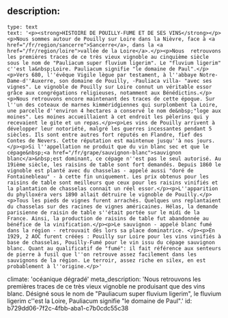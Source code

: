 description:
  -
    type: text
    text: '<p><strong>HISTOIRE DE POUILLY-FUME ET DE SES VINS</strong></p><p>Nous sommes autour de Pouilly sur Loire dans la Nièvre, face à <a href="/fr/region/sancerre">Sancerre</a>, dans la <a href="/fr/region/loire">vallée de la Loire</a>.</p><p>Nous  retrouvons les premières traces de ce très vieux vignoble au cinquième siècle sous le nom de "Pauliacum super fluvium ligerim". Le "fluvium ligerim" c''est la&nbsp;Loire. Pauliacum signifie "le domaine de Paul".</p><p>Vers 680, l''évêque Vigile lègue par testament, à l''abbaye Notre-Dame-d''Auxerre, son domaine de Pouilly, -Pauliaca villa- "avec ses vignes". Le vignoble de Pouilly sur Loire connut un véritable essor grâce aux congrégations religieuses, notamment aux Bénédictins.</p><p>Nous retrouvons encore maintenant des traces de cette époque. Sur l''un des coteaux de marnes kimméridgiennes qui surplombent la Loire, une parcelle d''environ 4 hectares a conservé le nom de&nbsp;"loge aux moines". Les moines accueillaient à cet endroit les pèlerins qui y recevaient le gite et un repas.</p><p>Les vins de Pouilly arrivent à développer leur notoriété, malgré les guerres incessantes pendant 5 siècles. Ils sont entre autres fort réputés en Flandre, fief des Contes de Nevers. Cette réputation est maintenue jusqu''à nos jours.</p><p>Si l''appellation ne produit que du vin blanc sec et que le cépage&nbsp;<a href="/fr/grape/sauvignon-blanc">sauvignon blanc</a>&nbsp;est dominant, ce cépage n''est pas le seul autorisé. Au 19ième siècle, les raisins de table sont fort demandés. Depuis 1860 le vignoble est planté avec du chasselas - appelé aussi "doré de Fontainebleau" - à cette fin uniquement. Les prix obtenus pour les raisins de table sont meilleurs que ceux pour les raisins vinifiés et la plantation de chasselas connait un réel essor.</p><p>L''apparition du phylloxéra vers 1890 allait détruire le vignoble de Pouilly.</p><p>Tous les pieds de vignes furent arrachés. Quelques uns replantaient du chasselas sur des racines de vignes américaines. Hélas, la demande parisienne de raisin de table s''était portée sur le midi de la France. Ainsi, la production de raisins de table fut abandonnée au bénéfice de la vinification.</p><p>Le sauvignon - appelé blanc fumé dans la région - retrouvait dès lors sa place dominatrice. </p><p>En 1929, 2 AOC furent créées : Pouilly sur Loire pour les vins vinifiés à base de chasselas, Pouilly-Fumé pour le vin issu du cépage sauvignon blanc. Quant au qualificatif de "fumé": il fait référence aux senteurs de pierre à fusil que l''on retrouve assez facilement dans les sauvignons de la région. Le terroir, assez riche en silex, en est probablement à l''origine.</p>'
climate: 'océanique dégradé'
meta_description: 'Nous retrouvons les premières traces de ce très vieux vignoble ne produisant que des vins blanc. Désigné sous le nom de "Pauliacum super fluvium ligerim", le fluvium ligerim c''est la Loire, Pauliacum signifie "le domaine de Paul".'
id: b729dd06-7f2c-4fbb-aba1-c7b0cdc55c38
